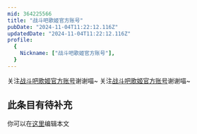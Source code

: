 ```yaml
---
mid: 364225566
title: "战斗吧歌姬官方账号"
pubDate: "2024-11-04T11:22:12.116Z"
updatedDate: "2024-11-04T11:22:12.116Z"
profile:
  {
    Nickname: ["战斗吧歌姬官方账号"],
  }
---
```


关注[战斗吧歌姬官方账号](https://space.bilibili.com/364225566)谢谢喵~ 关注[战斗吧歌姬官方账号](https://space.bilibili.com/364225566)谢谢喵~

## 此条目有待补充
你可以在[这里](https://github.com/Yuhanawa/VTuber.ICU/edit/master/src/content/v/战斗吧歌姬官方账号/index.md)编辑本文
